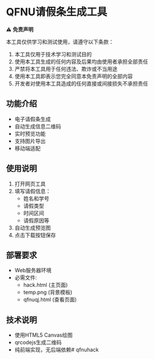 # QFNU请假条生成工具

⚠️ **免责声明**

本工具仅供学习和测试使用，请遵守以下条款：

1. 本工具仅用于技术学习和测试目的
2. 使用本工具生成的任何内容及后果均由使用者承担全部责任
3. 严禁将本工具用于任何违法、欺诈或不当用途
4. 使用本工具即表示您完全同意本免责声明的全部内容
5. 开发者对使用本工具造成的任何直接或间接损失不承担责任

## 功能介绍

- 电子请假条生成
- 自动生成信息二维码
- 实时预览功能
- 支持图片导出
- 移动端适配

## 使用说明

1. 打开网页工具
2. 填写请假信息：
   - 姓名和学号
   - 请假类型
   - 时间区间
   - 请假原因等
3. 自动生成预览图
4. 点击下载按钮保存

## 部署要求

- Web服务器环境
- 必需文件:
  - hack.html (主页面)
  - temp.png (背景模板)
  - qfnuqj.html (查看页面)

## 技术说明

- 使用HTML5 Canvas绘图
- qrcodejs生成二维码
- 纯前端实现，无后端依赖# qfnuhack
